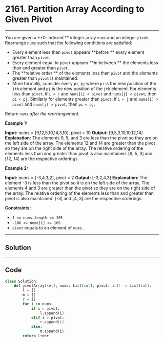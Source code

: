 # 2161. Partition Array According to Given Pivot

---

You are given a **0-indexed ** integer array `nums` and an integer `pivot`. Rearrange `nums` such that the following conditions are satisfied:

  * Every element less than `pivot` appears **before ** every element greater than `pivot`.
  * Every element equal to `pivot` appears **in between ** the elements less than and greater than `pivot`.
  * The **relative order ** of the elements less than `pivot` and the elements greater than `pivot` is maintained. 
* More formally, consider every `pi`, `pj` where `pi` is the new position of the `ith` element and `pj` is the new position of the `jth` element. For elements less than `pivot`, if `i < j` and `nums[i] < pivot` and `nums[j] < pivot`, then `pi < pj`. Similarly for elements greater than `pivot`, if `i < j` and `nums[i] > pivot` and `nums[j] > pivot`, then `pi < pj`.



Return `nums` _after the rearrangement._

 

**Example 1:**


**Input:** nums = [9,12,5,10,14,3,10], pivot = 10
**Output:** [9,5,3,10,10,12,14]
**Explanation:** 
The elements 9, 5, and 3 are less than the pivot so they are on the left side of the array.
The elements 12 and 14 are greater than the pivot so they are on the right side of the array.
The relative ordering of the elements less than and greater than pivot is also maintained. [9, 5, 3] and [12, 14] are the respective orderings.


**Example 2:**


**Input:** nums = [-3,4,3,2], pivot = 2
**Output:** [-3,2,4,3]
**Explanation:** 
The element -3 is less than the pivot so it is on the left side of the array.
The elements 4 and 3 are greater than the pivot so they are on the right side of the array.
The relative ordering of the elements less than and greater than pivot is also maintained. [-3] and [4, 3] are the respective orderings.


 

**Constraints:**

  * `1 <= nums.length <= 105`
  * `-106 <= nums[i] <= 106`
  * `pivot` equals to an element of `nums`.

---

## Solution



---

## Code
```python
class Solution:
    def pivotArray(self, nums: List[int], pivot: int) -> List[int]:
        l = []
        m = []
        r = []
        for i in nums:
            if i < pivot:
                l.append(i)
            elif i > pivot:
                r.append(i)
            else:
                m.append(i)
        return l+m+r
```